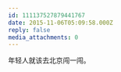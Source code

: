 ```yaml
---
id: 111137527879441767
date: 2015-11-06T05:09:58.000Z
reply: false
media_attachments: 0
---
```


年轻人就该去北京闯一闯。


